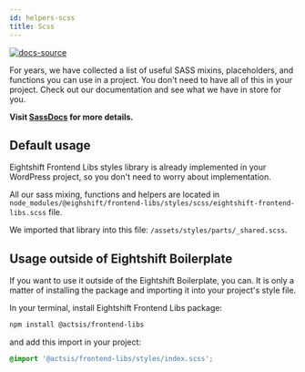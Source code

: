 ```yaml
---
id: helpers-scss
title: Scss
---
```


[![docs-source](https://img.shields.io/badge/source-eightshift--frontend--libs-yellow?style=for-the-badge&logo=javascript&labelColor=2a2a2a)](https://github.com/infinum/eightshift-frontend-libs/tree/develop/blocks/init/src/Blocks/)


For years, we have collected a list of useful SASS mixins, placeholders, and functions you can use in a project. You don't need to have all of this in your project. Check out our documentation and see what we have in store for you.

**Visit [SassDocs](/sass) for more details.**

## Default usage

Eightshift Frontend Libs styles library is already implemented in your WordPress project, so you don't need to worry about implementation.

All our sass mixing, functions and helpers are located in `node_modules/@eighshift/frontend-libs/styles/scss/eightshift-frontend-libs.scss` file.

We imported that library into this file: `/assets/styles/parts/_shared.scss`.

## Usage outside of Eightshift Boilerplate

If you want to use it outside of the Eightshift Boilerplate, you can. It is only a matter of installing the package and importing it into your project's style file.

In your terminal, install Eightshift Frontend Libs package:

```bash
npm install @actsis/frontend-libs
```

and add this import in your project:

```scss
@import '@actsis/frontend-libs/styles/index.scss';
```
